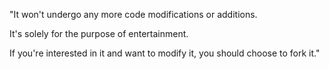 

"It won't undergo any more code modifications or additions.

It's solely for the purpose of entertainment.

If you're interested in it and want to modify it, you should choose to fork it."

